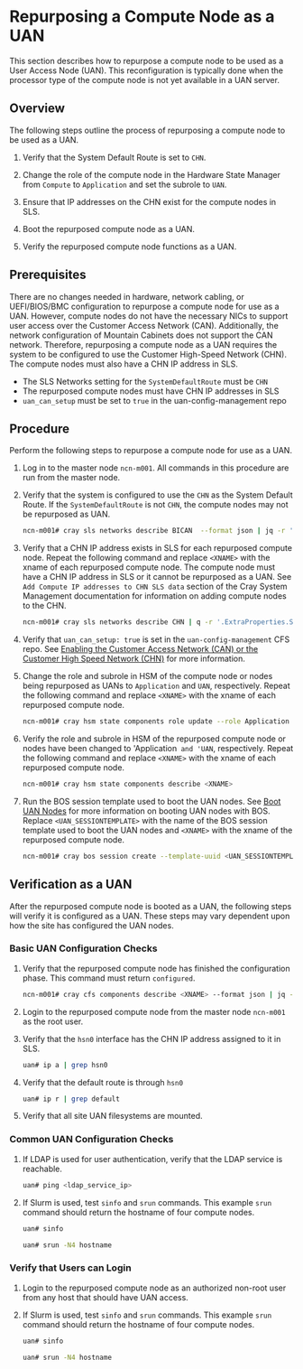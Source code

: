 # Repurposing a Compute Node as a UAN

This section describes how to repurpose a compute node to be used as a User Access Node (UAN). This reconfiguration is typically done when the processor type of the compute node is not yet available in a UAN server.

## Overview

The following steps outline the process of repurposing a compute node to be used as a UAN.

  1. Verify that the System Default Route is set to `CHN`.
    
  1. Change the role of the compute node in the Hardware State Manager from `Compute` to `Application` and set the subrole to `UAN`.

  1. Ensure that IP addresses on the CHN exist for the compute nodes in SLS.

  1. Boot the repurposed compute node as a UAN.

  1. Verify the repurposed compute node functions as a UAN.

## Prerequisites

There are no changes needed in hardware, network cabling, or UEFI/BIOS/BMC configuration to repurpose a compute node for use as a UAN. However, compute nodes do not have the necessary NICs to support user access over the Customer Access Network (CAN). Additionally, the network configuration of Mountain Cabinets does not support the CAN network. Therefore, repurposing a compute node as a UAN requires the system to be configured to use the Customer High-Speed Network (CHN). The compute nodes must also have a CHN IP address in SLS.

* The SLS Networks setting for the `SystemDefaultRoute` must be `CHN`
* The repurposed compute nodes must have CHN IP addresses in SLS
* `uan_can_setup` must be set to `true` in the uan-config-management repo

## Procedure

Perform the following steps to repurpose a compute node for use as a UAN.

1. Log in to the master node `ncn-m001`. All commands in this procedure are run from the master node.

1. Verify that the system is configured to use the `CHN` as the System Default Route. If the `SystemDefaultRoute` is not `CHN`, the compute nodes may not be repurposed as UAN.

    ```bash
    ncn-m001# cray sls networks describe BICAN  --format json | jq -r '.ExtraProperties.SystemDefaultRoute'
    ```

1. Verify that a CHN IP address exists in SLS for each repurposed compute node. Repeat the following command and replace `<XNAME>` with the xname of each repurposed compute node. The compute node must have a CHN IP address in SLS or it cannot be repurposed as a UAN. See `Add Compute IP addresses to CHN SLS data` section of the Cray System Management documentation for information on adding compute nodes to the CHN.

    ```bash
    ncn-m001# cray sls networks describe CHN | q -r '.ExtraProperties.Subnets[] | select(.FullName == "CHN Bootstrap DHCP Subnet") | .IPReservations[] | select(.Comment == "<XNAME>")'
    ```

1. Verify that `uan_can_setup: true` is set in the `uan-config-management` CFS repo. See [Enabling the Customer Access Network (CAN) or the Customer High Speed Network (CHN)](../advanced/Enabling_CAN_CHN.md) for more information.

1. Change the role and subrole in HSM of the compute node or nodes being repurposed as UANs to `Application` and `UAN`, respectively. Repeat the following command and replace `<XNAME>` with the xname of each repurposed compute node.

    ```bash
    ncn-m001# cray hsm state components role update --role Application --sub-role UAN <XNAME>
    ```

1. Verify the role and subrole in HSM of the repurposed compute node or nodes have been changed to 'Application` and 'UAN`, respectively. Repeat the following command and replace `<XNAME>` with the xname of each repurposed compute node.

    ```bash
    ncn-m001# cray hsm state components describe <XNAME>
    ```

1. Run the BOS session template used to boot the UAN nodes. See [Boot UAN Nodes](../operations/Boot_UANs.md) for more information on booting UAN nodes with BOS. Replace `<UAN_SESSIONTEMPLATE>` with the name of the BOS session template used to boot the UAN nodes and `<XNAME>` with the xname of the repurposed compute node.

    ```bash
    ncn-m001# cray bos session create --template-uuid <UAN_SESSIONTEMPLATE> --operation reboot --limit <XNAME>
    ```

## Verification as a UAN

After the repurposed compute node is booted as a UAN, the following steps will verify it is configured as a UAN. These steps may vary dependent upon how the site has configured the UAN nodes.

### Basic UAN Configuration Checks

1. Verify that the repurposed compute node has finished the configuration phase. This command must return `configured`.

    ```bash
    ncn-m001# cray cfs components describe <XNAME> --format json | jq -r .configurationStatus
    ```

1. Login to the repurposed compute node from the master node `ncn-m001` as the root user.

1. Verify that the `hsn0` interface has the CHN IP address assigned to it in SLS.

    ```bash
    uan# ip a | grep hsn0
    ```

1. Verify that the default route is through `hsn0`

   ```bash
   uan# ip r | grep default
   ```

1. Verify that all site UAN filesystems are mounted.

### Common UAN Configuration Checks

1. If LDAP is used for user authentication, verify that the LDAP service is reachable.

    ```bash
    uan# ping <ldap_service_ip>
    ```

1. If Slurm is used, test `sinfo` and `srun` commands. This example `srun` command should return the hostname of four compute nodes.

    ```bash
    uan# sinfo

    uan# srun -N4 hostname
    ```
### Verify that Users can Login

1. Login to the repurposed compute node as an authorized non-root user from any host that should have UAN access.

1. If Slurm is used, test `sinfo` and `srun` commands. This example `srun` command should return the hostname of four compute nodes.

    ```bash
    uan# sinfo

    uan# srun -N4 hostname
    ```
